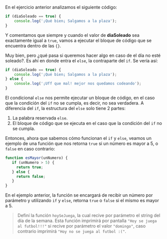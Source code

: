 En el ejercicio anterior analizamos el siguiente código:

```javascript
if (diaSoleado == true) {
    console.log('¡Qué bien¡ Salgamos a la plaza');
}
```

Y comentamos que siempre y cuando el valor de **diaSoleado** sea exactamente igual a `true`, vamos a ejecutar el bloque de código que se encuentra dentro de las `{}`.

Muy bien, pero ¿qué pasa si queremos hacer algo en caso de el día no esté soleado?. Es ahí en donde entra el `else`, la contraparte del `if`. Se vería así:

```javascript
if (diaSoleado == true) {
    console.log('¡Qué bien¡ Salgamos a la plaza');
} else {
    console.log('¡Uff que mal! mejor nos quedamos codeando');
}
```

El condicional `else` nos permite ejecutar un bloque de código, en el caso que la condición del `if` no se cumpla, es decir, no sea verdadera. A diferencia del `if`, la estructura del `else` solo tiene 2 partes:

1. La palabra reservada `else`.
2. El bloque de código que se ejecuta en el caso que la condición del `if` no se cumpla.

Entonces, ahora que sabemos cómo funcionan el `if` y `else`, veamos un ejemplo de una función que nos retorna `true` si un número es mayor a 5, o `false` en caso contrario:

```javascript
function esMayor(unNumero) {
   if (unNumero > 5) {
     return true;
   } else {
     return false;
   }
}
```

En el ejemplo anterior, la función se encargará de recibir un número por parámetro y utilizando `if` y `else`, retorna `true` o `false` si el mismo es mayor a 5.

> Definí la función `hoySeJuega`, la cual recive por parámetro el string del día de la semana. Esta función imprimirá por pantalla `"Hoy se juega al futbol!!!"` si recive por parámetro el valor `"domingo"`, caso contrario imprimirá `"Hoy no se juega al futbol :("`. 

